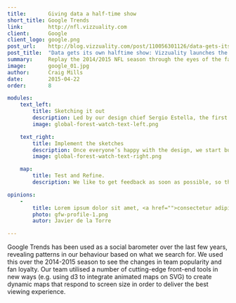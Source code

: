 ```yaml
---
title:       Giving data a half-time show
short_title: Google Trends
link:        http://nfl.vizzuality.com
client:      Google
client_logo: google.png
post_url:    http://blog.vizzuality.com/post/110056301126/data-gets-its-own-halftime-show-vizzuality
post_title:  "Data gets its own halftime show: Vizzuality launches the new Google Trends API"
summary:     Replay the 2014/2015 NFL season through the eyes of the fans using Google Trends data 
image:       google_01.jpg
author:      Craig Mills
date:        2015-04-22
order:       8

modules:
    text_left:
        title: Sketching it out
        description: Led by our design chief Sergio Estella, the first step the team takes is to put together drawings and mock-ups that show what the visualisation could look like. We then test the sketches with different stakeholders to see how they react and refine them based on feedback 
        image: global-forest-watch-text-left.png

    text_right:
        title: Implement the sketches
        description: Once everyone’s happy with the design, we start building. Working with multiple languages and techniques, we develop bespoke applications that unleash the vision in our designs; the only limit is our imagination.
        image: global-forest-watch-text-right.png

    map:
        title: Test and Refine.
        description: We like to get feedback as soon as possible, so that we build products that fit the needs of a user. Based on that, we keep making the product better until we finish with a beautiful visualisation.  

opinions:
    -
        title: Lorem ipsum dolor sit amet, <a href="">consectetur adipisicing</a> elit, sed do eiusmod tempor incididunt.
        photo: gfw-profile-1.png
        autor: Javier de la Torre

---
```


Google Trends has been used as a social barometer over the last few years, revealing patterns in our behaviour based on what we search for. We used this over the 2014-2015 season to see the changes in team popularity and fan loyalty. Our team utilised a number of cutting-edge front-end tools in new ways (e.g. using d3 to integrate animated maps on SVG) to create dynamic maps that respond to screen size in order to deliver the best viewing experience. 
